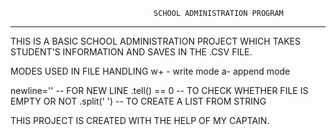                                     SCHOOL ADMINISTRATION PROGRAM
----------------------------------------------------------------------------------------------------------
THIS IS A BASIC SCHOOL ADMINISTRATION PROJECT WHICH TAKES STUDENT'S INFORMATION AND SAVES IN THE .CSV FILE.


MODES USED IN FILE HANDLING
w+ - write mode 
a- append mode


newline='' -- FOR NEW LINE
.tell() == 0 -- TO CHECK WHETHER FILE IS EMPTY OR NOT
.split(' ') -- TO CREATE A LIST FROM STRING


THIS PROJECT IS CREATED WITH THE HELP OF MY CAPTAIN.

